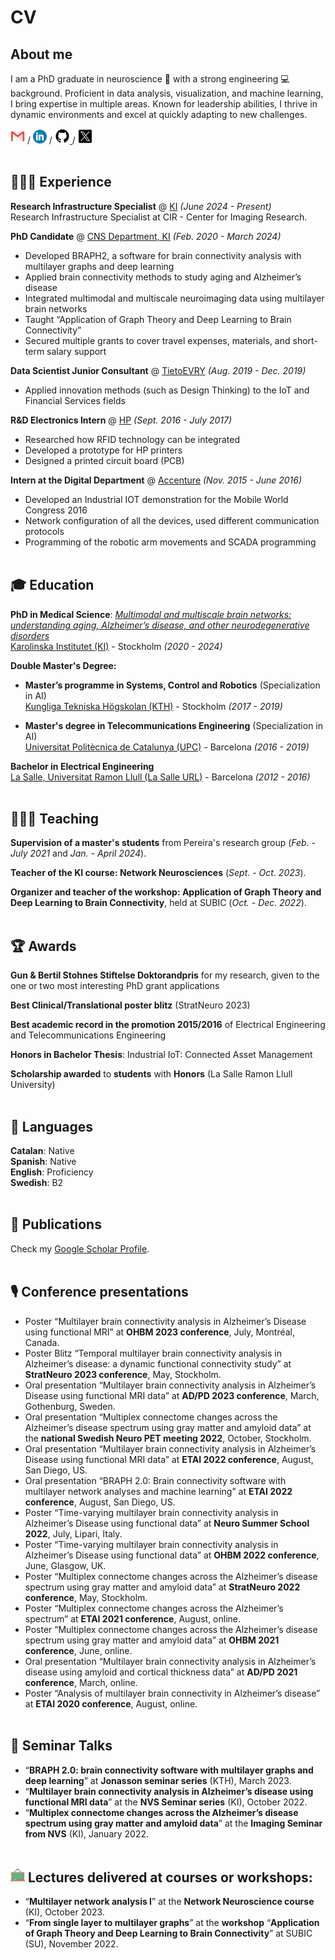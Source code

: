 # CV

## About me

I am a PhD graduate in neuroscience 🧠 with a strong engineering 💻 background. Proficient in data analysis, visualization, and machine learning, I bring expertise in multiple areas. Known for leadership abilities, I thrive in dynamic environments and excel at quickly adapting to new challenges. <br>

[<img src="images/gmail_icon.png" alt="email_icon" width="23">](mailto:annacanalg@gmail.com) / [<img src="images/linkedin_icon.png" alt="linkedin_icon" width="22">](https://www.linkedin.com/in/annacanal/) / [<img src="images/github_icon.png" alt="github_icon" width="24">
](https://github.com/annacanal/) / [<img src="images/twitter_icon.png" alt="twitter_icon" width="23">](https://twitter.com/annacanalgarcia/)
<br><br>
## 👩🏽‍💻 Experience
**Research Infrastructure Specialist** @ [KI](https://ki.se/en/people/anna-canal-garcia) _(June 2024 - Present)_ <br>
Research Infrastructure Specialist at CIR - Center for Imaging Research.

**PhD Candidate** @ [CNS Department, KI](https://ki.se/) _(Feb. 2020 - March 2024)_ <br>
- Developed BRAPH2, a software for brain connectivity analysis with multilayer graphs and deep learning 
- Applied brain connectivity methods to study aging and Alzheimer’s disease
- Integrated multimodal and multiscale neuroimaging data using multilayer brain networks
- Taught “Application of Graph Theory and Deep Learning to Brain Connectivity”
- Secured multiple grants to cover travel expenses, materials, and short-term salary support

**Data Scientist Junior Consultant** @ [TietoEVRY](https://www.tietoevry.com/) _(Aug. 2019 - Dec. 2019)_ <br>
- Applied innovation methods (such as Design Thinking) to the IoT and Financial Services fields

**R&D Electronics Intern** @ [HP](https://www.hp.com/es-es/hp-information/cwc/barcelona.html) _(Sept. 2016 - July 2017)_ <br>
- Researched how RFID technology can be integrated
- Developed a prototype for HP printers
- Designed a printed circuit board (PCB)

**Intern at the Digital Department** @ [Accenture](https://www.accenture.com/es-es) _(Nov. 2015 - June 2016)_ <br>
- Developed an Industrial IOT demonstration for the Mobile World Congress 2016
- Network configuration of all the devices, used different communication protocols
- Programming of the robotic arm movements and SCADA programming
<br><br>
## 🎓 Education
**PhD in Medical Science**: [_Multimodal and multiscale brain networks: understanding aging, Alzheimer’s disease, and other neurodegenerative disorders_](https://openarchive.ki.se/xmlui/handle/10616/48955) <br>
[Karolinska Institutet (KI)](https://www.ki.se/) - Stockholm _(2020 - 2024)_

**Double Master's Degree:** <br>
- **Master’s programme in Systems, Control and Robotics** (Specialization in AI)<br>
[Kungliga Tekniska Högskolan (KTH)](https://www.kth.se/) - Stockholm _(2017 - 2019)_

- **Master's degree in Telecommunications Engineering** (Specialization in AI)<br>
[Universitat Politècnica de Catalunya (UPC)](https://www.upc.edu/) - Barcelona _(2016 - 2019)_

**Bachelor in Electrical Engineering** <br>
[La Salle, Universitat Ramon Llull (La Salle URL)](https://www.salleurl.edu/) - Barcelona _(2012 - 2016)_
<br><br>
## 👩🏽‍🏫 Teaching
**Supervision of a master's students** from Pereira's research group (_Feb. - July 2021_ and _Jan. - April 2024_).

**Teacher of the KI course: Network Neurosciences** (_Sept. - Oct. 2023_).

**Organizer and teacher of the workshop: Application of Graph Theory and Deep Learning to Brain Connectivity**, held at SUBIC (_Oct. - Dec. 2022_).
<br><br>
## 🏆 Awards
**Gun & Bertil Stohnes Stiftelse Doktorandpris** for my research, given to the one or two most interesting PhD grant applications

**Best Clinical/Translational poster blitz** (StratNeuro 2023)

**Best academic record in the promotion 2015/2016** of Electrical Engineering and Telecommunications Engineering

**Honors in Bachelor Thesis**: Industrial IoT: Connected Asset Management

**Scholarship awarded** to **students** with **Honors** (La Salle Ramon Llull University)
<br><br>
## 💬 Languages

**Catalan**: Native <br>
**Spanish**: Native <br>
**English**: Proficiency <br>
**Swedish**: B2 <br>
<br>
## 📄 Publications
Check my [Google Scholar Profile](https://scholar.google.com/citations?user=gKYBotYAAAAJ&hl=en).
<br><br>
## 🎙 Conference presentations

- Poster “Multilayer brain connectivity analysis in Alzheimer’s Disease using functional MRI” at **OHBM 2023 conference**, July, Montréal, Canada.
- Poster Blitz “Temporal multilayer brain connectivity analysis in Alzheimer’s disease: a dynamic functional connectivity study” at **StratNeuro 2023 conference**, May, Stockholm.
- Oral presentation “Multilayer brain connectivity analysis in Alzheimer’s Disease using functional MRI data” at **AD/PD 2023 conference**, March, Gothenburg, Sweden.
- Oral presentation “Multiplex connectome changes across the Alzheimer’s disease spectrum using gray matter and amyloid data” at the **national Swedish Neuro PET meeting 2022**, October, Stockholm.
- Oral presentation “Multilayer brain connectivity analysis in Alzheimer’s Disease using functional MRI data” at **ETAI 2022 conference**, August, San Diego, US.
- Oral presentation “BRAPH 2.0: Brain connectivity software with multilayer network analyses and machine learning” at **ETAI 2022 conference**, August, San Diego, US.
- Poster “Time-varying multilayer brain connectivity analysis in Alzheimer’s Disease using functional data” at **Neuro Summer School 2022**, July, Lipari, Italy.
- Poster “Time-varying multilayer brain connectivity analysis in Alzheimer’s Disease using functional data” at **OHBM 2022 conference**, June, Glasgow, UK.
- Poster “Multiplex connectome changes across the Alzheimer’s disease spectrum using gray matter and amyloid data” at **StratNeuro 2022 conference**, May, Stockholm.
- Poster “Multiplex connectome changes across the Alzheimer’s spectrum” at **ETAI 2021 conference**, August, online.
- Poster “Multiplex connectome changes across the Alzheimer’s disease spectrum using gray matter and amyloid data” at **OHBM 2021 conference**, June, online.
- Oral presentation “Multilayer brain connectivity analysis in Alzheimer’s disease using amyloid and cortical thickness data” at **AD/PD 2021 conference**, March, online.
- Poster “Analysis of multilayer brain connectivity in Alzheimer’s disease” at **ETAI 2020 conference**, August, online.
<br><br>
## 🎤 Seminar Talks
- “**BRAPH 2.0: brain connectivity software with multilayer graphs and deep learning**” at **Jonasson seminar series** (KTH), March 2023.
- “**Multilayer brain connectivity analysis in Alzheimer’s disease using functional MRI data**” at the **NVS Seminar series** (KI), October 2022.
- “**Multiplex connectome changes across the Alzheimer’s disease spectrum using gray matter and amyloid data**” at the **Imaging Seminar from NVS** (KI), January 2022.
<br><br>
## <img src="images/blackboard.png" alt="blackboard_icon" width="23"> Lectures delivered at courses or workshops:
- “**Multilayer network analysis I**” at the **Network Neuroscience course** (KI), October 2023.
- “**From single layer to multilayer graphs**” at the **workshop** “**Application of Graph Theory and Deep Learning to Brain Connectivity**” at SUBIC (SU), November 2022.
